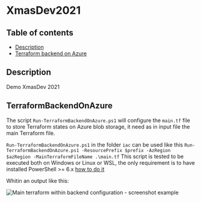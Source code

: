# XmasDev2021

## Table of contents

* [Description](#Description)
* [Terraform backend on Azure](#TerraformBackendOnAzure)

## Description

Demo XmasDev 2021

## TerraformBackendOnAzure

The script ```Run-TerraformBackendOnAzure.ps1``` will configure the ```main.tf``` file to store Terraform states on Azure blob storage, it need as in input file the main Terraform file.

```Run-TerraformBackendOnAzure.ps1``` in the folder ```iac``` can be used like this ```Run-TerraformBackendOnAzure.ps1 -ResourcePrefix $prefix -AzRegion $azRegion -MainTerraformFileName .\main.tf```
This script is tested to be executed both on Windows or Linux or WSL, the only requirement is to have installed PowerShell >= 6.x [how to do it](https://docs.microsoft.com/powershell/scripting/install/installing-powershell)

Whitin an output like this:

![Main terraform within backend configuration - screenshot example](https://github.com/AngelusGi/XmasDev2021/blob/master/assets/terraformBackendOnAzure-screenshot.png?raw=true)
